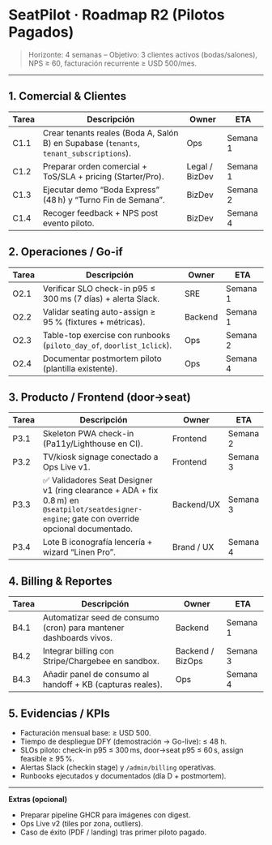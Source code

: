 # SeatPilot · Roadmap R2 (Pilotos Pagados)

> Horizonte: 4 semanas – Objetivo: 3 clientes activos (bodas/salones), NPS ≥ 60, facturación recurrente ≥ USD 500/mes.

---

## 1. Comercial & Clientes

| Tarea | Descripción | Owner | ETA |
| --- | --- | --- | --- |
| C1.1 | Crear tenants reales (Boda A, Salón B) en Supabase (`tenants`, `tenant_subscriptions`). | Ops | Semana 1 |
| C1.2 | Preparar orden comercial + ToS/SLA + pricing (Starter/Pro). | Legal / BizDev | Semana 1 |
| C1.3 | Ejecutar demo “Boda Express” (48 h) y “Turno Fin de Semana”. | BizDev | Semana 2 |
| C1.4 | Recoger feedback + NPS post evento piloto. | BizDev | Semana 4 |

## 2. Operaciones / Go-if

| Tarea | Descripción | Owner | ETA |
| --- | --- | --- | --- |
| O2.1 | Verificar SLO check-in p95 ≤ 300 ms (7 días) + alerta Slack. | SRE | Semana 1 |
| O2.2 | Validar seating auto-assign ≥ 95 % (fixtures + métricas). | Backend | Semana 1 |
| O2.3 | Table-top exercise con runbooks (`piloto_day_of`, `doorlist_1click`). | Ops | Semana 2 |
| O2.4 | Documentar postmortem piloto (plantilla existente). | Ops | Semana 4 |

## 3. Producto / Frontend (door→seat)

| Tarea | Descripción | Owner | ETA |
| --- | --- | --- | --- |
| P3.1 | Skeleton PWA check-in (Pa11y/Lighthouse en CI). | Frontend | Semana 2 |
| P3.2 | TV/kiosk signage conectado a Ops Live v1. | Frontend | Semana 3 |
| P3.3 | ✅ Validadores Seat Designer v1 (ring clearance + ADA + fix 0.8 m) en `@seatpilot/seatdesigner-engine`; gate con override opcional documentado. | Backend/UX | Semana 3 |
| P3.4 | Lote B iconografía lencería + wizard “Linen Pro”. | Brand / UX | Semana 4 |

## 4. Billing & Reportes

| Tarea | Descripción | Owner | ETA |
| --- | --- | --- | --- |
| B4.1 | Automatizar seed de consumo (cron) para mantener dashboards vivos. | Backend | Semana 1 |
| B4.2 | Integrar billing con Stripe/Chargebee en sandbox. | Backend / BizOps | Semana 3 |
| B4.3 | Añadir panel de consumo al handoff + KB (capturas reales). | Ops | Semana 4 |

## 5. Evidencias / KPIs

- Facturación mensual base: ≥ USD 500.
- Tiempo de despliegue DFY (demostración → Go-live): ≤ 48 h.
- SLOs piloto: check-in p95 ≤ 300 ms, door→seat p95 ≤ 60 s, assign feasible ≥ 95 %.
- Alertas Slack (checkin stage) y `/admin/billing` operativas.
- Runbooks ejecutados y documentados (día D + postmortem).

---

**Extras (opcional)**  
- Preparar pipeline GHCR para imágenes con digest.  
- Ops Live v2 (tiles por zona, outliers).  
- Caso de éxito (PDF / landing) tras primer piloto pagado.
